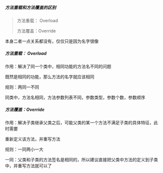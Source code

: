 ##### 方法重载和方法覆盖的区别

> 方法重载： Overload
>
> 方法覆盖：Override

本身二者一点关系都没有，仅仅只是因为名字很像

##### 方法重载： Overload

作用：解决了同一个类中，相同功能的方法名不同的问题

既然是相同的功能，那么方法的名字就应该相同

规则：两同一不同

同类中，方法名相同，方法参数列表不同，参数类型，参数个数，参数顺序

##### 方法覆盖：Override

作用：解决子类继承父类之后，可能父类的某一个方法不满足子类的具体特征，此时需要

重新定义该方法，并重写方法

规则：一同两小一大

一同：父类和子类的方法签名是相同的，所以建议直接把父类中方法的定义到子类中，并重写方法就可以了
